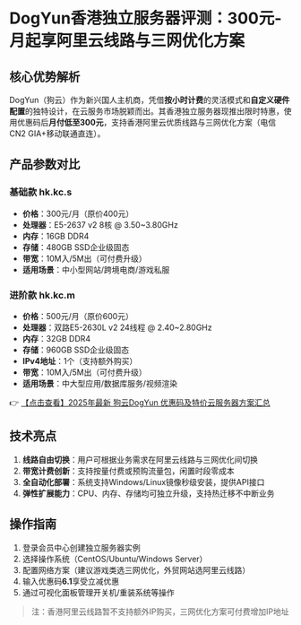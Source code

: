 # DogYun香港独立服务器评测：300元-月起享阿里云线路与三网优化方案

## 核心优势解析
DogYun（狗云）作为新兴国人主机商，凭借**按小时计费**的灵活模式和**自定义硬件配置**的独特设计，在云服务市场脱颖而出。其香港独立服务器现推出限时特惠，使用优惠码后**月付低至300元**，支持香港阿里云优质线路与三网优化方案（电信CN2 GIA+移动联通直连）。

## 产品参数对比
### 基础款 hk.kc.s
- **价格**：300元/月（原价400元）
- **处理器**：E5-2637 v2 8核 @ 3.50~3.80GHz
- **内存**：16GB DDR4
- **存储**：480GB SSD企业级固态
- **带宽**：10M入/5M出（可付费升级）
- **适用场景**：中小型网站/跨境电商/游戏私服

### 进阶款 hk.kc.m
- **价格**：500元/月（原价600元）
- **处理器**：双路E5-2630L v2 24线程 @ 2.40~2.80GHz
- **内存**：32GB DDR4
- **存储**：960GB SSD企业级固态
- **IPv4地址**：1个（支持额外购买）
- **带宽**：10M入/5M出（可付费升级）
- **适用场景**：中大型应用/数据库服务/视频渲染

👉 [【点击查看】2025年最新 狗云DogYun 优惠码及特价云服务器方案汇总](https://bit.ly/DogYun)

## 技术亮点
1. **线路自由切换**：用户可根据业务需求在阿里云线路与三网优化间切换
2. **带宽计费创新**：支持按量付费或预购流量包，闲置时段零成本
3. **全自动化部署**：系统支持Windows/Linux镜像秒级安装，提供API接口
4. **弹性扩展能力**：CPU、内存、存储均可独立升级，支持热迁移不中断业务

## 操作指南
1. 登录会员中心创建独立服务器实例
2. 选择操作系统（CentOS/Ubuntu/Windows Server）
3. 配置网络方案（建议游戏类选三网优化，外贸网站选阿里云线路）
4. 输入优惠码**6.1**享受立减优惠
5. 通过可视化面板管理开关机/重装系统等操作

> 注：香港阿里云线路暂不支持额外IP购买，三网优化方案可付费增加IP地址